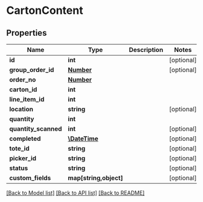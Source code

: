 # CartonContent

## Properties
Name | Type | Description | Notes
------------ | ------------- | ------------- | -------------
**id** | **int** |  | [optional] 
**group_order_id** | [**Number**](Number.md) |  | [optional] 
**order_no** | [**Number**](Number.md) |  | 
**carton_id** | **int** |  | 
**line_item_id** | **int** |  | 
**location** | **string** |  | [optional] 
**quantity** | **int** |  | 
**quantity_scanned** | **int** |  | [optional] 
**completed** | [**\DateTime**](\DateTime.md) |  | [optional] 
**tote_id** | **string** |  | [optional] 
**picker_id** | **string** |  | [optional] 
**status** | **string** |  | [optional] 
**custom_fields** | **map[string,object]** |  | [optional] 

[[Back to Model list]](../README.md#documentation-for-models) [[Back to API list]](../README.md#documentation-for-api-endpoints) [[Back to README]](../README.md)


